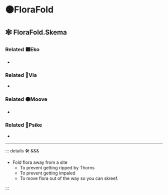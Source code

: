 # 🟠<mooves>FloraFold</mooves>

## 🕸 FloraFold.Skema

### Related 🟩<ekos>Eko</ekos>

-

### Related 🔻<via>Via</via>

-

### Related 🟠<mooves>Moove</mooves>

-

### Related 💜<psike>Psike</psike>

-

---

<!-- =================================================== -->
<!-- =================================================== -->
<!-- =================================================== -->
<!-- =================================================== -->
<!-- =================================================== -->
::: details 🛠 <dev>&&&</dev>

- Fold flora away from a site
    - To prevent getting ripped by Thorns
    - To prevent getting impaled
    - To move flora out of the way so you can skreef.

:::

